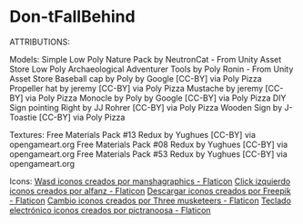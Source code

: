 # Don-tFallBehind



ATTRIBUTIONS:

Models:
Simple Low Poly Nature Pack by NeutronCat - From Unity Asset Store
Low Poly Archaeological Adventurer Tools by Poly Ronin - From Unity Asset Store
Baseball cap by Poly by Google [CC-BY] via Poly Pizza
Propeller hat by jeremy [CC-BY] via Poly Pizza
Mustache by jeremy [CC-BY] via Poly Pizza
Monocle by Poly by Google [CC-BY] via Poly Pizza
DIY Sign pointing Right by JJ Rohrer [CC-BY] via Poly Pizza
Wooden Sign by J-Toastie [CC-BY] via Poly Pizza

Textures:
Free Materials Pack #13 Redux by Yughues [CC-BY] via opengameart.org
Free Materials Pack #08 Redux by Yughues [CC-BY] via opengameart.org
Free Materials Pack #53 Redux by Yughues [CC-BY] via opengameart.org

Icons:
<a href="https://www.flaticon.es/iconos-gratis/wasd" title="wasd iconos">Wasd iconos creados por manshagraphics - Flaticon</a>
<a href="https://www.flaticon.es/iconos-gratis/click-izquierdo" title="click izquierdo iconos">Click izquierdo iconos creados por alfanz - Flaticon</a>
<a href="https://www.flaticon.es/iconos-gratis/descargar" title="descargar iconos">Descargar iconos creados por Freepik - Flaticon</a>
<a href="https://www.flaticon.es/iconos-gratis/cambio" title="cambio iconos">Cambio iconos creados por Three musketeers - Flaticon</a>
<a href="https://www.flaticon.es/iconos-gratis/teclado-electronico" title="teclado electrónico iconos">Teclado electrónico iconos creados por pictranoosa - Flaticon</a>